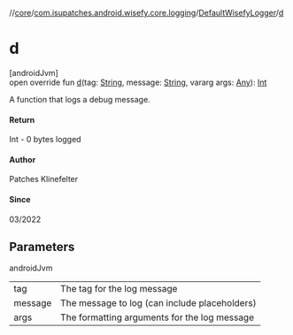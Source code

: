 //[core](../../../index.md)/[com.isupatches.android.wisefy.core.logging](../index.md)/[DefaultWisefyLogger](index.md)/[d](d.md)

# d

[androidJvm]\
open override fun [d](d.md)(tag: [String](https://kotlinlang.org/api/latest/jvm/stdlib/kotlin/-string/index.html), message: [String](https://kotlinlang.org/api/latest/jvm/stdlib/kotlin/-string/index.html), vararg args: [Any](https://kotlinlang.org/api/latest/jvm/stdlib/kotlin/-any/index.html)): [Int](https://kotlinlang.org/api/latest/jvm/stdlib/kotlin/-int/index.html)

A function that logs a debug message.

#### Return

Int - 0 bytes logged

#### Author

Patches Klinefelter

#### Since

03/2022

## Parameters

androidJvm

| | |
|---|---|
| tag | The tag for the log message |
| message | The message to log (can include placeholders) |
| args | The formatting arguments for the log message |
